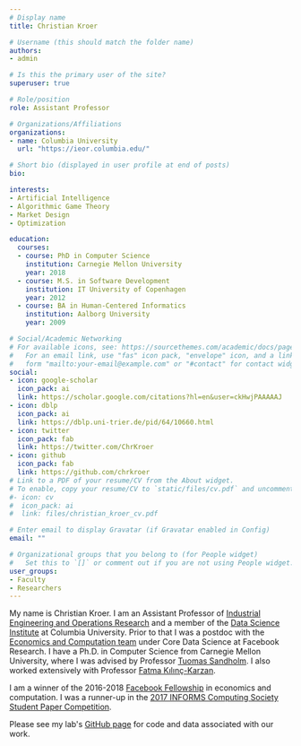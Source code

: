 ```yaml
---
# Display name
title: Christian Kroer

# Username (this should match the folder name)
authors:
- admin

# Is this the primary user of the site?
superuser: true

# Role/position
role: Assistant Professor

# Organizations/Affiliations
organizations:
- name: Columbia University
  url: "https://ieor.columbia.edu/"

# Short bio (displayed in user profile at end of posts)
bio: 

interests:
- Artificial Intelligence
- Algorithmic Game Theory
- Market Design
- Optimization

education:
  courses:
  - course: PhD in Computer Science
    institution: Carnegie Mellon University
    year: 2018
  - course: M.S. in Software Development
    institution: IT University of Copenhagen
    year: 2012
  - course: BA in Human-Centered Informatics
    institution: Aalborg University
    year: 2009

# Social/Academic Networking
# For available icons, see: https://sourcethemes.com/academic/docs/page-builder/#icons
#   For an email link, use "fas" icon pack, "envelope" icon, and a link in the
#   form "mailto:your-email@example.com" or "#contact" for contact widget.
social:
- icon: google-scholar
  icon_pack: ai
  link: https://scholar.google.com/citations?hl=en&user=ckHwjPAAAAAJ
- icon: dblp
  icon_pack: ai
  link: https://dblp.uni-trier.de/pid/64/10660.html
- icon: twitter
  icon_pack: fab
  link: https://twitter.com/ChrKroer
- icon: github
  icon_pack: fab
  link: https://github.com/chrkroer
# Link to a PDF of your resume/CV from the About widget.
# To enable, copy your resume/CV to `static/files/cv.pdf` and uncomment the lines below.  
#- icon: cv
#  icon_pack: ai
#  link: files/christian_kroer_cv.pdf

# Enter email to display Gravatar (if Gravatar enabled in Config)
email: ""

# Organizational groups that you belong to (for People widget)
#   Set this to `[]` or comment out if you are not using People widget.
user_groups:
- Faculty
- Researchers
---
```

My name is Christian Kroer. I am an Assistant Professor of [Industrial Engineering and Operations Research](https://ieor.columbia.edu/) and a member of the [Data Science Institute](https://datascience.columbia.edu) at Columbia University. Prior to that I was a postdoc with the [Economics and Computation team](https://research.fb.com/category/economics-and-computation/) under Core Data Science at Facebook Research. I have a Ph.D. in Computer Science from Carnegie Mellon University, where I was advised by Professor [Tuomas Sandholm](http://www.cs.cmu.edu/~sandholm/). I also worked extensively with Professor [Fatma Kılınç-Karzan](https://www.andrew.cmu.edu/user/fkilinc/).

I am a winner of the 2016-2018 [Facebook Fellowship](https://research.facebook.com/blog/announcing-the-2016-2017-cohort-of-facebook-fellows/) in economics and computation. I was a runner-up in the [2017 INFORMS Computing Society Student Paper Competition](https://www.informs.org/Recognizing-Excellence/Award-Recipients/Christian-Kroer).

Please see my lab's [GitHub page](https://github.com/CoffeeAndConvexity) for code and data associated with our work.
